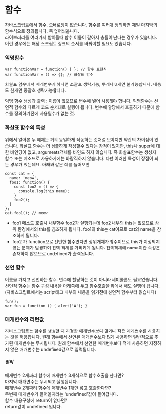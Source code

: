  # 함수
자바스크립트에서 함수.
오버로딩이 없습니다. 함수를 여러개 정의하면 제일 마지막의 함수식으로 정의됩니다. 즉 덮어씌웁니다.   
라이브러리를 여러가지 받아올때 함수 이름이 같아서 충돌이 난다는 경우가 있습니다. 이런 경우에는 해당 스크립트 링크의 순서를 바꿔야할 필요도 있습니다. 

### 익명함수
```
var functionVar = function() { }; // 함수 표현식
var functionVar = () => {}; // 화살표 함수
```
화살표 함수에서 매개변수가 하나면 소괄호 생략가능, 두개나 0개면 불가능합니다. 내용도 한개면 중괄호 생략가능합니다.

익명 함수 생성과 출력 : 이름이 없으므로 변수에 넣어 사용해야 합니다.
익명함수는 선언적 함수와 다르게 코드 순서대로 실행이 됩니다. 변수에 할당해서 호출하기 때문에 함수를 정의하기전에 사용될수가 없는 것.

### 화살표 함수의 특성
위에서 알아본 두 예제는 거의 동일하게 작동하는 것처럼 보이지만 약간의 차이점이 있습니다. 화살표 함수는 더 심플하게 작성할수 있다는 장점이 있지만, this나 super에 대한 바인딩이 없고, arguments객체를 바인드 하지 않습니다.
즉 화살표함수는 생성자 함수 또는 메소드로 사용하기에는 바람직하지 않습니다. 
다만 이러한 특성이 장점이 되는 경우가 있는데요. 아래와 같은 예를 들어보면 
```
const cat = {
  name: 'meow',
  foo1: function() {
    const foo2 = () => {
      console.log(this.name);
    }
    foo2();
  }
};
cat.foo1();	// meow
```
 - foo1 메소드 호출시 내부함수 foo2가 실행되는데 foo2 내부의 this는 없으므로 상위 환경에서의 this를 참조하게 됩니다. foo1의 this는 cat이므로 cat의 name을 참조하게 됩니다.
 - foo2 가 function으로 선언한 함수였다면 상위개체가 함수이므로 this가 지정되지 않는 문제가 발생하여 전역 객체를 가리키게 됩니다. 전역객체에 name이란 속성은 존재하지 않으므로 undefined가 출력됩니다.



### 선언 함수
이름을 가지고 선언하는 함수. 변수에 할당하는 것이 아니라 세미콜론도 필요없습니다.
선언적 함수는 함수 구성 내용을 아래쪽에 두고 함수호출을 위에서 해도 실행이 됩니다. (자바스크립트에서는 script태그 내부의 내용을 읽기전에 선언적 함수부터 읽습니다)
```
fun();
var fun = function () { alert('A'); }
```

### 매개변수와 리턴값
자바스크립트는 함수를 생성할 때 지정한 매개변수보다 많거나 적은 매개변수를 사용하는 것을 허용합니다. 원래 함수에서 선언된 매개변수보다 많게 사용하면 일반적으로 추가된 매개변수는 무시됩니다. 원래 함수에서 선언한 매개변수보다 적게 사용하면 지정하지 않은 매개변수는 undefined값으로 입력됩니다.

##### 정리 
매개변수 2개짜리 함수에 매개변수 3개식으로 함수호출을 한다면?   
마지막 매개변수는 무시되고 실행됩니다.   
매개변수 2개짜리 함수에 매개변수 1개만 넣고 호출한다면?  
두번째 매개변수가 들어올자리는 'undefined'값이 들어갑니다.  
함수 내용구성에 return이 없다면?  
return값이 undefined 입니다.  
  


















